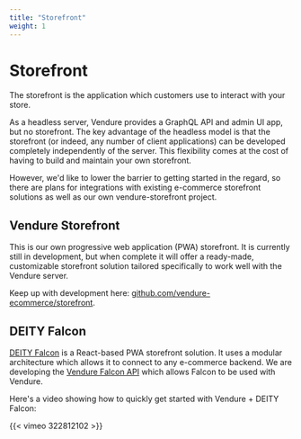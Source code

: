 ```yaml
---
title: "Storefront"
weight: 1
---
```


# Storefront

The storefront is the application which customers use to interact with your store.

As a headless server, Vendure provides a GraphQL API and admin UI app, but no storefront. The key advantage of the headless model is that the storefront (or indeed, any number of client applications) can be developed completely independently of the server. This flexibility comes at the cost of having to build and maintain your own storefront.

However, we'd like to lower the barrier to getting started in the regard, so there are plans for integrations with existing e-commerce storefront solutions as well as our own vendure-storefront project.

## Vendure Storefront

This is our own progressive web application (PWA) storefront. It is currently still in development, but when complete it will offer a ready-made, customizable storefront solution tailored specifically to work well with the Vendure server. 

Keep up with development here: [github.com/vendure-ecommerce/storefront](https://github.com/vendure-ecommerce/storefront).

## DEITY Falcon

[DEITY Falcon](https://falcon.deity.io/docs/getting-started/intro) is a React-based PWA storefront solution. It uses a modular architecture which allows it to connect to any e-commerce backend. We are developing the [Vendure Falcon API](https://www.npmjs.com/package/@vendure/falcon-vendure-api) which allows Falcon to be used with Vendure.

Here's a video showing how to quickly get started with Vendure + DEITY Falcon: 

{{< vimeo 322812102 >}}
